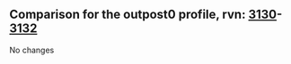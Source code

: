 ## Comparison for the outpost0 profile, rvn: [3130](https://github.com/PRO100KatYT/FortniteProfileRevisions/tree/main/profiles/outpost0/3130%20outpost0.json)-[3132](https://github.com/PRO100KatYT/FortniteProfileRevisions/tree/main/profiles/outpost0/3132%20outpost0.json)

No changes
